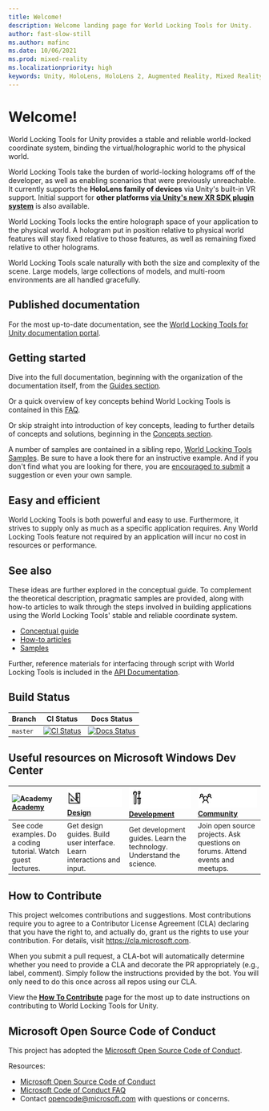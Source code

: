 ```yaml
---
title: Welcome!
description: Welcome landing page for World Locking Tools for Unity.
author: fast-slow-still
ms.author: mafinc
ms.date: 10/06/2021
ms.prod: mixed-reality
ms.localizationpriority: high
keywords: Unity, HoloLens, HoloLens 2, Augmented Reality, Mixed Reality, ARCore, ARKit, development, MRTK
---
```


# Welcome!

World Locking Tools for Unity provides a stable and reliable world-locked coordinate system, binding the virtual/holographic world to the physical world.

World Locking Tools take the burden of world-locking holograms off of the developer, as well as enabling scenarios that were previously unreachable. It currently supports the **HoloLens family of devices** via Unity's built-in VR support. Initial support for **other platforms [via Unity's new XR SDK plugin system](~/Documentation/HowTos/XRSDK.md)** is also available.

World Locking Tools locks the entire holograph space of your application to the physical world. A hologram put in position relative to physical world features will stay fixed relative to those features, as well as remaining fixed relative to other holograms.

World Locking Tools scale naturally with both the size and complexity of the scene. Large models, large collections of models, and multi-room environments are all handled gracefully.

## Published documentation

For the most up-to-date documentation, see the [World Locking Tools for Unity documentation portal](https://microsoft.github.io/MixedReality-WorldLockingTools-Unity/README.html).

## Getting started

Dive into the full documentation, beginning with the organization of the documentation itself, from the [Guides section](~/Documentation/GettingStartedWithWorldLocking.md).

Or a quick overview of key concepts behind World Locking Tools is contained in this [FAQ](~/Documentation/IntroFAQ.md).

Or skip straight into introduction of key concepts, leading to further details of concepts and solutions, beginning in the [Concepts section](~/Documentation/Concepts.md).

A number of samples are contained in a sibling repo, [World Locking Tools Samples](https://microsoft.github.io/MixedReality-WorldLockingTools-Samples/README.html). Be sure to have a look there for an instructive example. And if you don't find what you are looking for there, you are [encouraged to submit](https://microsoft.github.io/MixedReality-WorldLockingTools-Samples/CONTRIBUTING.html) a suggestion or even your own sample.

## Easy and efficient

World Locking Tools is both powerful and easy to use. Furthermore, it strives to supply only as much as a specific application requires. Any World Locking Tools feature not required by an application will incur no cost in resources or performance.

## See also

These ideas are further explored in the conceptual guide. To complement the theoretical description, pragmatic samples are provided, along with how-to articles to walk through the steps involved in building applications using the World Locking Tools' stable and reliable coordinate system.

* [Conceptual guide](~/Documentation/GettingStartedWithWorldLocking.md)
* [How-to articles](~/Documentation/HowTos.md)
* [Samples](~/Documentation/HowTos/SampleApplications.md)

Further, reference materials for interfacing through script with World Locking Tools is included in the [API Documentation](~/Documentation/Concepts/Advanced/Architecture/Architecture.md).

## Build Status

| Branch | CI Status | Docs Status |
|---|---|---|
| `master` |[![CI Status](https://dev.azure.com/aipmr/MixedReality-WorldLockingTools-Unity-CI/_apis/build/status/wlt_ci?branchName=master)](https://dev.azure.com/aipmr/MixedReality-WorldLockingTools-Unity-CI/_build/latest?definitionId=50)|[![Docs Status](https://dev.azure.com/aipmr/MixedReality-WorldLockingTools-Unity-CI/_apis/build/status/wlt_docs?branchName=master)](https://dev.azure.com/aipmr/MixedReality-WorldLockingTools-Unity-CI/_build/latest?definitionId=51)

## Useful resources on Microsoft Windows Dev Center

| ![Academy](~/External/ReadMeImages/icon_academy.png) [Academy](https://developer.microsoft.com/en-us/windows/mixed-reality/academy)| ![Design](External/ReadMeImages/icon_design.png) [Design](https://developer.microsoft.com/en-us/windows/mixed-reality/design)| ![Development](External/ReadMeImages/icon_development.png) [Development](https://developer.microsoft.com/en-us/windows/mixed-reality/development)| ![Community)](External/ReadMeImages/icon_community.png) [Community](https://developer.microsoft.com/en-us/windows/mixed-reality/community)|
| :--------------------- | :----------------- | :------------------ | :------------------------ |
| See code examples. Do a coding tutorial. Watch guest lectures.          | Get design guides. Build user interface. Learn interactions and input.     | Get development guides. Learn the technology. Understand the science.       | Join open source projects. Ask questions on forums. Attend events and meetups. |

## How to Contribute

This project welcomes contributions and suggestions. Most contributions require you to agree to a Contributor License Agreement (CLA) declaring that you have the right to, and actually do, grant us the rights to use your contribution. For details, visit https://cla.microsoft.com.

When you submit a pull request, a CLA-bot will automatically determine whether you need to provide a CLA and decorate the PR appropriately (e.g., label, comment). Simply follow the instructions provided by the bot. You will only need to do this once across all repos using our CLA.

View the [**How To Contribute**](~/Documentation/HowTos/Contributing.md) page for the most up to date instructions on contributing to World Locking Tools for Unity.

## Microsoft Open Source Code of Conduct

This project has adopted the [Microsoft Open Source Code of Conduct](https://opensource.microsoft.com/codeofconduct/).

Resources:

* [Microsoft Open Source Code of Conduct](https://opensource.microsoft.com/codeofconduct/)
* [Microsoft Code of Conduct FAQ](https://opensource.microsoft.com/codeofconduct/faq/)
* Contact [opencode@microsoft.com](mailto:opencode@microsoft.com) with questions or concerns.
